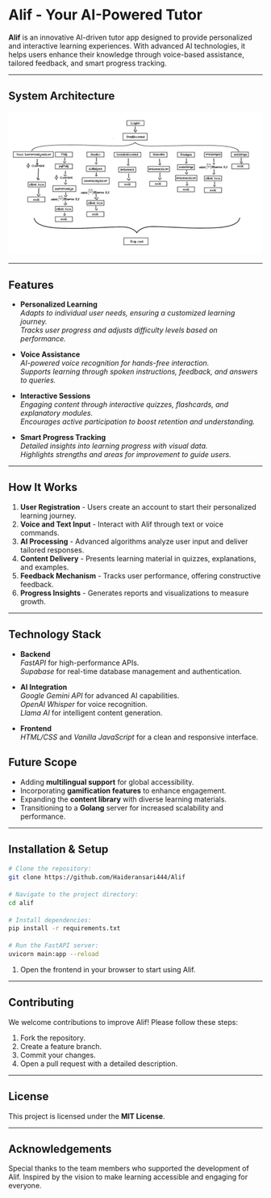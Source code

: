 # Alif - Your AI-Powered Tutor

**Alif** is an innovative AI-driven tutor app designed to provide personalized and interactive learning experiences. With advanced AI technologies, it helps users enhance their knowledge through voice-based assistance, tailored feedback, and smart progress tracking.

---

## **System Architecture**

![archtecture](https://github.com/Haideransari444/Alif/blob/Master/ar.png?raw=true)

---

## **Features**

- **Personalized Learning**  
  *Adapts to individual user needs, ensuring a customized learning journey.*  
  *Tracks user progress and adjusts difficulty levels based on performance.*

- **Voice Assistance**  
  *AI-powered voice recognition for hands-free interaction.*  
  *Supports learning through spoken instructions, feedback, and answers to queries.*

- **Interactive Sessions**  
  *Engaging content through interactive quizzes, flashcards, and explanatory modules.*  
  *Encourages active participation to boost retention and understanding.*

- **Smart Progress Tracking**  
  *Detailed insights into learning progress with visual data.*  
  *Highlights strengths and areas for improvement to guide users.*

---

## **How It Works**

1. **User Registration** - Users create an account to start their personalized learning journey.  
2. **Voice and Text Input** - Interact with Alif through text or voice commands.  
3. **AI Processing** - Advanced algorithms analyze user input and deliver tailored responses.  
4. **Content Delivery** - Presents learning material in quizzes, explanations, and examples.  
5. **Feedback Mechanism** - Tracks user performance, offering constructive feedback.  
6. **Progress Insights** - Generates reports and visualizations to measure growth.

---

## **Technology Stack**

- **Backend**  
  *FastAPI* for high-performance APIs.  
  *Supabase* for real-time database management and authentication.

- **AI Integration**  
  *Google Gemini API* for advanced AI capabilities.  
  *OpenAI Whisper* for voice recognition.  
  *Llama AI* for intelligent content generation.

- **Frontend**  
  *HTML/CSS* and *Vanilla JavaScript* for a clean and responsive interface.


## **Future Scope**

- Adding **multilingual support** for global accessibility.
- Incorporating **gamification features** to enhance engagement.
- Expanding the **content library** with diverse learning materials.
- Transitioning to a **Golang** server for increased scalability and performance.

---

## **Installation & Setup**

```bash
# Clone the repository:
git clone https://github.com/Haideransari444/Alif

# Navigate to the project directory:
cd alif

# Install dependencies:
pip install -r requirements.txt

# Run the FastAPI server:
uvicorn main:app --reload
```

1. Open the frontend in your browser to start using Alif.

---

## **Contributing**

We welcome contributions to improve Alif! Please follow these steps:

1. Fork the repository.  
2. Create a feature branch.  
3. Commit your changes.  
4. Open a pull request with a detailed description.

---

## **License**

This project is licensed under the **MIT License**.

---

## **Acknowledgements**

Special thanks to the team members who supported the development of Alif. Inspired by the vision to make learning accessible and engaging for everyone.
